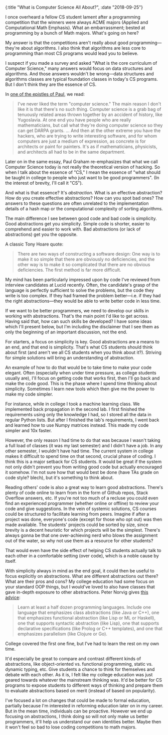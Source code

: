 {:title "What is Computer Science All About?", :date "2018-09-25"}

I once overheard a fellow CS student lament after a programming competition that
the winners were always ACME majors (Applied and Computational Math Emphasis).
What an embarrassment; bested at programming by a bunch of Math majors. What's
going on here?

My answer is that the competitions aren't really about good programming&mdash;they're
about algorithms. I also think that algorithms are less core to programming than
most CS programs would lead you to believe.

I suspect if you made a survey and asked "What is the core curriculum of
Computer Science," many answers would focus on data structures and algorithms.
And those answers wouldn't be wrong&mdash;data structures and algorithms classes are
typical foundation classes in today's CS programs. But I don't think they are
the essence of CS.

In [one of the epistles of Paul](http://www.paulgraham.com/hp.html), we read:

> I've never liked the term "computer science." The main reason I don't like it
> is that there's no such thing. Computer science is a grab bag of tenuously
> related areas thrown together by an accident of history, like Yugoslavia. At
> one end you have people who are really mathematicians, but call what they're
> doing computer science so they can get DARPA grants. ... And then at the
> other extreme you have the hackers, who are trying to write interesting
> software, and for whom computers are just a medium of expression, as concrete
> is for architects or paint for painters. It's as if mathematicians,
> physicists, and architects all had to be in the same department.

Later on in the same essay, Paul Graham re-emphasizes that what we call Computer
Science today is not really the theoretical version of hacking. So when I talk
about the essence of "CS," I mean the essence of "what should be taught in
college to people who just want to be good programmers". (In the interest of
brevity, I'll call it "CS").

And what is that essence? It's *abstraction*. What is an effective abstraction?
How do you create effective abstractions? How can you spot bad ones? The answers
to these questions are often unrelated to the implementation details of a hash
map or the computational complexity of sorting algorithms.

The main difference I see between good code and bad code is simplicity. Good
abstractions get you simplicity. Simple code is shorter, easier to comprehend
and easier to work with. Bad abstractions (or lack of abstractions) get you the
opposite.

A classic Tony Hoare quote:

> There are two ways of constructing a software design: One way is to make it so
> simple that there are obviously no deficiencies, and the other way is to make it
> so complicated that there are no obvious deficiencies. The first method is far
> more difficult.

My mind has been particularly impressed upon by code I've reviewed from
interview candidates at Lucid recently. Often, the candidate's grasp of the
language is perfectly sufficient to solve the problems, but the code they write
is too complex. If they had framed the problem better&mdash;i.e. if they had the
right abstractions&mdash;they would be able to write better code in less time.

If we want to be better programmers, we need to develop our skills in working
with abstractions. That's the main point I'd like to get across. Having said
that, how can such skills be developed? I have some ideas which I'll present
below, but I'm including the disclaimer that I see them as only the beginning of
an important discussion, not the end.

For starters, a focus on simplicity is key. Good abstractions are a means to an end,
and that end is simplicity. That's what CS students should think about first (and
aren't we all CS students when you think about it?). Striving for simple
solutions will bring an understanding of abstraction.

An example of how to do that would be to take time to make your code elegant.
Often (especially when under time pressure, as college students usually are),
I'll focus on getting code that works first, then I'll go back and make the code
good. This is the phase where I spend time thinking about simplicity. Sometimes
I learn new tools which then give me the power to make my code simpler.

For instance, while in college I took a machine learning class. We implemented
back propagation in the second lab. I first finished the requirements using only
the knowledge I had, so I stored all the data in regular Python lists. But after
I finished the lab's requirements, I went back and learned how to use Numpy
matrices instead. This made my code simpler and 10x faster.

However, the only reason I had time to do that was because I wasn't taking a
full load of classes (it was my last semester) and I didn't have a job. In
any other semester, I wouldn't have had time. The current system in college
makes it difficult to spend time on that second, crucial phase of coding. I
think this is a major setback for CS students. It would be great if the system
not only didn't prevent you from writing good code but actually encouraged it
somehow. I'm not sure how that would best be done (have TAs grade on code style?
blech), but it's something to think about.

Reading others' code is also a great way to learn good abstractions. There's
plenty of code online to learn from in the form of Github repos, Stack Overflow
answers, etc. If you're not too much of a recluse you could even find an
experienced programmer (whether online or offline) to review your code and give
suggestions. In the vein of systemic solutions, CS courses could be structured
to facilitate learning from peers. Imagine if after a project was done,
everyone's code (except for those who opt out) was then made available. The
students' projects could be sorted by size, since brevity is a decent heuristic
for which projects will be the simplest. There's always gonna be that one
over-achieving nerd who blows the assignment out of the water, so why not use
them as a resource for other students?

That would even have the side effect of helping CS students actually talk to
each other in a comfortable setting (over code), which is a noble cause by
itself.

With simplicity always in mind as the end goal, it could then be useful
to focus explicitly on abstractions. What are different abstractions out there?
What are their pros and cons? My college education had some focus on your
standard OOP things, but I would've loved to also have classes that gave
in-depth exposure to other abstractions. Peter Norvig gives [this
advice](http://norvig.com/21-days.html):

> Learn at least a half dozen programming languages. Include one language that
> emphasizes class abstractions (like Java or C++), one that emphasizes functional
> abstraction (like Lisp or ML or Haskell), one that supports syntactic
> abstraction (like Lisp), one that supports declarative specifications (like
> Prolog or C++ templates), and one that emphasizes parallelism (like Clojure or
> Go).

College covered the first one fine, but I've had to learn the rest on my
own time.

It'd especially be great to compare and contrast different kinds of
abstractions, like object-oriented vs. functional programming, static vs.
dynamic typing, etc. Give students a chance to think for themselves and debate
with each other. As it is, I felt like my college education was just geared
towards whatever the mainstream thinking was. It'd be better for CS programs to
expose students to different ways of thinking and prepare them to evaluate
abstractions based on merit (instead of based on popularity).

I've focused a lot on changes that could be made to formal education, partially
because I'm interested in reforming education later on in my career. But in the
mean time, individuals can be proactive. However we end up focusing on
abstractions, I think doing so will not only make us better programmers, it'll
help us understand our own identities better. Maybe then it won't feel so bad to
lose coding competitions to math majors.
